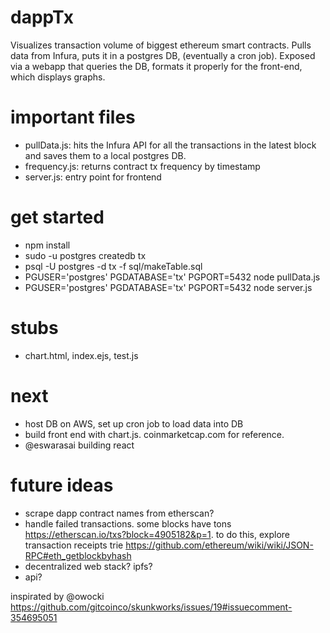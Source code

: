 # dappTx
Visualizes transaction volume of biggest ethereum smart contracts. Pulls data from 
Infura, puts it in a postgres DB, (eventually a cron job). Exposed via a webapp 
that queries the DB, formats it properly for the front-end, which displays graphs. 

# important files

* pullData.js: hits the Infura API for all the transactions in the latest block and saves them to a local postgres DB. 
* frequency.js: returns contract tx frequency by timestamp
* server.js: entry point for frontend 

# get started
- npm install
- sudo -u postgres createdb tx
- psql -U postgres -d tx -f sql/makeTable.sql
- PGUSER='postgres' PGDATABASE='tx' PGPORT=5432 node pullData.js
- PGUSER='postgres' PGDATABASE='tx' PGPORT=5432 node server.js


# stubs
- chart.html, index.ejs, test.js

# next

- host DB on AWS, set up cron job to load data into DB
- build front end with chart.js. coinmarketcap.com for reference.
- @eswarasai building react 

# future ideas
- scrape dapp contract names from etherscan?
- handle failed transactions. some blocks have tons https://etherscan.io/txs?block=4905182&p=1.
    to do this, explore transaction receipts trie https://github.com/ethereum/wiki/wiki/JSON-RPC#eth_getblockbyhash
- decentralized web stack? ipfs? 
- api? 


inspirated by @owocki https://github.com/gitcoinco/skunkworks/issues/19#issuecomment-354695051
